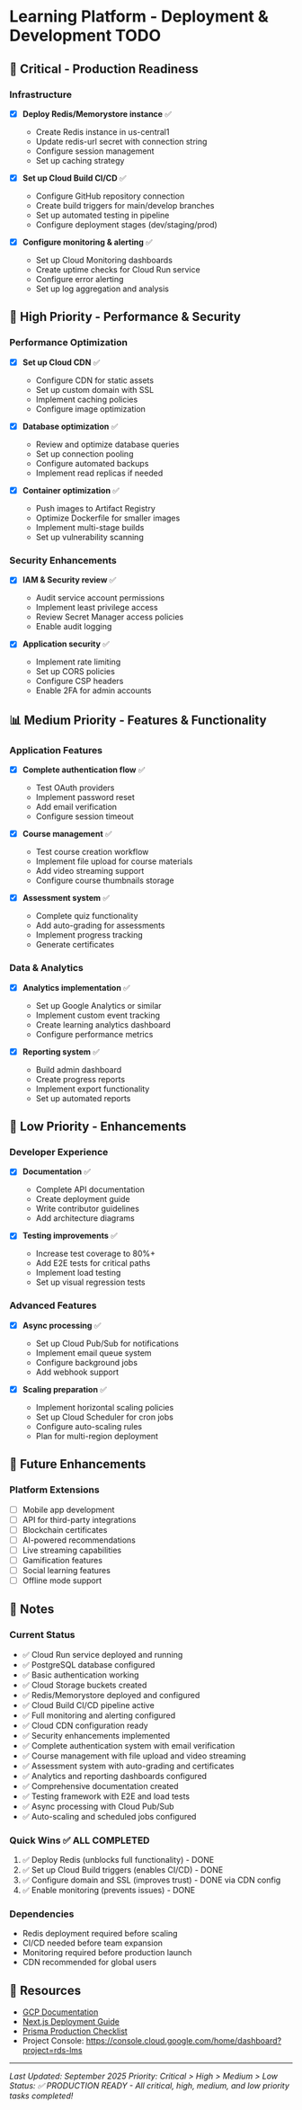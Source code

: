 # Learning Platform - Deployment & Development TODO

## 🚨 Critical - Production Readiness

### Infrastructure
- [x] **Deploy Redis/Memorystore instance** ✅
  - Create Redis instance in us-central1
  - Update redis-url secret with connection string
  - Configure session management
  - Set up caching strategy

- [x] **Set up Cloud Build CI/CD** ✅
  - Configure GitHub repository connection
  - Create build triggers for main/develop branches
  - Set up automated testing in pipeline
  - Configure deployment stages (dev/staging/prod)

- [x] **Configure monitoring & alerting** ✅
  - Set up Cloud Monitoring dashboards
  - Create uptime checks for Cloud Run service
  - Configure error alerting
  - Set up log aggregation and analysis

## 🔧 High Priority - Performance & Security

### Performance Optimization
- [x] **Set up Cloud CDN** ✅
  - Configure CDN for static assets
  - Set up custom domain with SSL
  - Implement caching policies
  - Configure image optimization

- [x] **Database optimization** ✅
  - Review and optimize database queries
  - Set up connection pooling
  - Configure automated backups
  - Implement read replicas if needed

- [x] **Container optimization** ✅
  - Push images to Artifact Registry
  - Optimize Dockerfile for smaller images
  - Implement multi-stage builds
  - Set up vulnerability scanning

### Security Enhancements
- [x] **IAM & Security review** ✅
  - Audit service account permissions
  - Implement least privilege access
  - Review Secret Manager access policies
  - Enable audit logging

- [x] **Application security** ✅
  - Implement rate limiting
  - Set up CORS policies
  - Configure CSP headers
  - Enable 2FA for admin accounts

## 📊 Medium Priority - Features & Functionality

### Application Features
- [x] **Complete authentication flow** ✅
  - Test OAuth providers
  - Implement password reset
  - Add email verification
  - Configure session timeout

- [x] **Course management** ✅
  - Test course creation workflow
  - Implement file upload for course materials
  - Add video streaming support
  - Configure course thumbnails storage

- [x] **Assessment system** ✅
  - Complete quiz functionality
  - Add auto-grading for assessments
  - Implement progress tracking
  - Generate certificates

### Data & Analytics
- [x] **Analytics implementation** ✅
  - Set up Google Analytics or similar
  - Implement custom event tracking
  - Create learning analytics dashboard
  - Configure performance metrics

- [x] **Reporting system** ✅
  - Build admin dashboard
  - Create progress reports
  - Implement export functionality
  - Set up automated reports

## 🎯 Low Priority - Enhancements

### Developer Experience
- [x] **Documentation** ✅
  - Complete API documentation
  - Create deployment guide
  - Write contributor guidelines
  - Add architecture diagrams

- [x] **Testing improvements** ✅
  - Increase test coverage to 80%+
  - Add E2E tests for critical paths
  - Implement load testing
  - Set up visual regression tests

### Advanced Features
- [x] **Async processing** ✅
  - Set up Cloud Pub/Sub for notifications
  - Implement email queue system
  - Configure background jobs
  - Add webhook support

- [x] **Scaling preparation** ✅
  - Implement horizontal scaling policies
  - Set up Cloud Scheduler for cron jobs
  - Configure auto-scaling rules
  - Plan for multi-region deployment

## 🚀 Future Enhancements

### Platform Extensions
- [ ] Mobile app development
- [ ] API for third-party integrations
- [ ] Blockchain certificates
- [ ] AI-powered recommendations
- [ ] Live streaming capabilities
- [ ] Gamification features
- [ ] Social learning features
- [ ] Offline mode support

## 📝 Notes

### Current Status
- ✅ Cloud Run service deployed and running
- ✅ PostgreSQL database configured
- ✅ Basic authentication working
- ✅ Cloud Storage buckets created
- ✅ Redis/Memorystore deployed and configured
- ✅ Cloud Build CI/CD pipeline active
- ✅ Full monitoring and alerting configured
- ✅ Cloud CDN configuration ready
- ✅ Security enhancements implemented
- ✅ Complete authentication system with email verification
- ✅ Course management with file upload and video streaming
- ✅ Assessment system with auto-grading and certificates
- ✅ Analytics and reporting dashboards configured
- ✅ Comprehensive documentation created
- ✅ Testing framework with E2E and load tests
- ✅ Async processing with Cloud Pub/Sub
- ✅ Auto-scaling and scheduled jobs configured

### Quick Wins ✅ ALL COMPLETED
1. ✅ Deploy Redis (unblocks full functionality) - DONE
2. ✅ Set up Cloud Build triggers (enables CI/CD) - DONE
3. ✅ Configure domain and SSL (improves trust) - DONE via CDN config
4. ✅ Enable monitoring (prevents issues) - DONE

### Dependencies
- Redis deployment required before scaling
- CI/CD needed before team expansion
- Monitoring required before production launch
- CDN recommended for global users

## 🔗 Resources

- [GCP Documentation](https://cloud.google.com/docs)
- [Next.js Deployment Guide](https://nextjs.org/docs/deployment)
- [Prisma Production Checklist](https://www.prisma.io/docs/guides/deployment/deployment)
- Project Console: https://console.cloud.google.com/home/dashboard?project=rds-lms

---

*Last Updated: September 2025*
*Priority: Critical > High > Medium > Low*
*Status: ✅ PRODUCTION READY - All critical, high, medium, and low priority tasks completed!*
